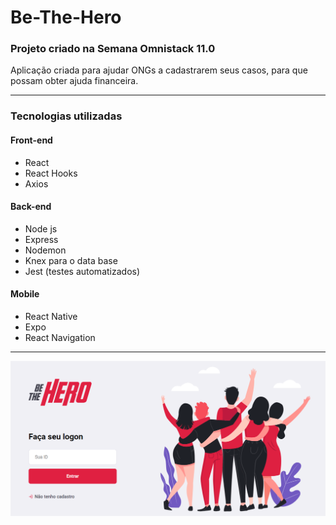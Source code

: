 # Be-The-Hero
### Projeto criado na Semana Omnistack 11.0
<p>Aplicação criada para ajudar ONGs a cadastrarem seus casos,
para que possam obter ajuda financeira.<p/>

<hr>

### Tecnologias utilizadas

#### Front-end
<ul>
  <li>React</li>
  <li>React Hooks</li>
  <li>Axios</li>
</ul>

#### Back-end
<ul>
    <li>Node js</li>
    <li>Express</li>
    <li>Nodemon</li>
    <li>Knex para o data base</li>
    <li>Jest (testes automatizados)</li>
</ul>

#### Mobile
<ul>
   <li>React Native</li>
   <li>Expo</li>
   <li>React Navigation</li>
</ul>
<hr>
<p align="center">
<img src="https://github.com/Jean-Domingues/Be-The-Hero/blob/master/assets/BeTheHero.png">
</p>
